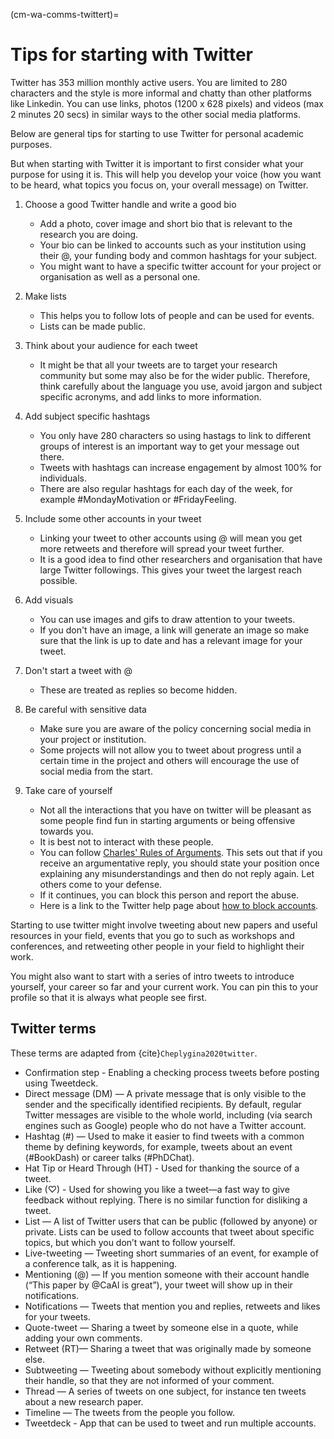 (cm-wa-comms-twittert)=

# Tips for starting with Twitter

Twitter has 353 million monthly active users. You are limited to 280 characters and the style is more informal and chatty than other platforms like Linkedin.  You can use links, photos (1200 x 628 pixels) and videos (max 2 minutes 20 secs) in similar ways to the other social media platforms.

Below are general tips for starting to use Twitter for personal academic purposes. 

But when starting with Twitter it is important to first consider what your purpose for using it is. This will help you develop your voice (how you want to be heard, what topics you focus on, your overall message) on Twitter.

1. Choose a good Twitter handle and write a good bio
    * Add a photo, cover image and short bio that is relevant to the research you are doing.
    * Your bio can be linked to accounts such as your institution using their @, your funding body and common hashtags for your subject.
    * You might want to have a specific twitter account for your project or organisation as well as a personal one.
    
2. Make lists
    * This helps you to follow lots of people and can be used for events.
    * Lists can be made public.
    
3. Think about your audience for each tweet
    * It might be that all your tweets are to target your research community but some may also be for the wider public. Therefore, think carefully about the language you use, avoid jargon and subject specific acronyms, and add links to more information.

4. Add subject specific hashtags
    * You only have 280 characters so using hastags to link to different groups of interest is an important way to get your message out there. 
    * Tweets with hashtags can increase engagement by almost 100% for individuals. 
    * There are also regular hashtags for each day of the week, for example #MondayMotivation or #FridayFeeling. 

5. Include some other accounts in your tweet
    * Linking your tweet to other accounts using @ will mean you get more retweets and therefore will spread your tweet further.  
    * It is a good idea to find other researchers and organisation that have large Twitter followings. This gives your tweet the largest reach possible. 

6. Add visuals
    * You can use images and gifs to draw attention to your tweets. 
    * If you don't have an image, a link will generate an image so make sure that the link is up to date and has a relevant image for your tweet.

7. Don't start a tweet with @
    * These are treated as replies so become hidden. 

8. Be careful with sensitive data
    * Make sure you are aware of the policy concerning social media in your project or institution.
    * Some projects will not allow you to tweet about progress until a certain time in the project and others will encourage the use of social media from the start.  

9. Take care of yourself
    * Not all the interactions that you have on twitter will be pleasant as some people find fun in starting arguments or being offensive towards you. 
    * It is best not to interact with these people.
    * You can follow [Charles' Rules of Arguments](https://geekfeminism.wikia.org/wiki/Charles%27_Rules_of_Argument). This sets out that if you receive an argumentative reply, you should state your position once explaining any misunderstandings and then do not reply again. Let others come to your defense. 
    * If it continues, you can block this person and report the abuse.
    * Here is a link to the Twitter help page about [how to block accounts](https://help.twitter.com/en/using-twitter/blocking-and-unblocking-accounts). 


Starting to use twitter might involve tweeting about new papers and useful resources in your field, events that you go to such as workshops and conferences, and retweeting other people in your field to highlight their work.

You might also want to start with a series of intro tweets to introduce yourself, your career so far and your current work. You can pin this to your profile so that it is always what people see first. 


## Twitter terms 

These terms are adapted from {cite}`Cheplygina2020twitter`.

* Confirmation step - Enabling a checking process tweets before posting using Tweetdeck.
* Direct message (DM) — A private message that is only visible to the sender and the specifically identified recipients. By default, regular Twitter messages are visible to the whole world, including (via search engines such as Google) people who do not have a Twitter account.
* Hashtag (#) — Used to make it easier to find tweets with a common theme by defining keywords, for example, tweets about an event (#BookDash) or career talks (#PhDChat).
* Hat Tip or Heard Through (HT) - Used for thanking the source of a tweet.
* Like (♡) - Used for showing you like a tweet—a fast way to give feedback without replying. There is no similar function for disliking a tweet.
* List — A list of Twitter users that can be public (followed by anyone) or private. Lists can be used to follow accounts that tweet about specific topics, but which you don’t want to follow yourself.
* Live-tweeting — Tweeting short summaries of an event, for example of a conference talk, as it is happening.
* Mentioning (@) — If you mention someone with their account handle (“This paper by @CaAl is great”), your tweet will show up in their notifications.
* Notifications — Tweets that mention you and replies, retweets and likes for your tweets.
* Quote-tweet — Sharing a tweet by someone else in a quote, while adding your own comments.
* Retweet (RT)— Sharing a tweet that was originally made by someone else.
* Subtweeting — Tweeting about somebody without explicitly mentioning their handle, so that they are not informed of your comment.
* Thread — A series of tweets on one subject, for instance ten tweets about a new research paper.
* Timeline — The tweets from the people you follow.
* Tweetdeck - App that can be used to tweet and run multiple accounts.



